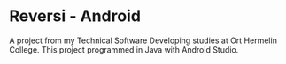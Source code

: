 # Reversi - Android

A project from my Technical Software Developing studies at Ort Hermelin College.
This project programmed in Java with Android Studio.

